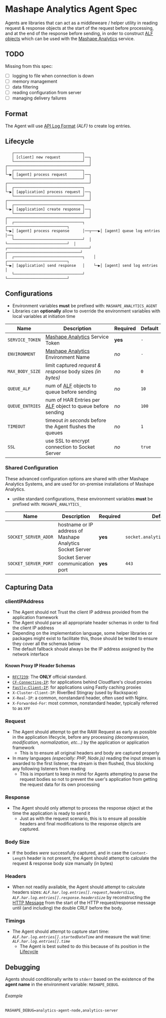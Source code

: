 # Mashape Analytics Agent Spec

Agents are libraries that can act as a middleweare / helper utility in reading request & response objects at the start of the request before processing, and at the end of the response before sending, in order to construct [ALF objects](https://github.com/Mashape/api-log-format) which can be used with the [Mashape Analytics](https://www.apianalytics.com/) service.

## TODO

Missing from this spec:

- [ ] logging to file when connection is down
- [ ] memory management
- [ ] data filtering
- [ ] reading configuration from server
- [ ] managing delivery failures

## Format

The Agent will use [API Log Format](https://github.com/Mashape/api-log-format) *(ALF)* to create log entries.

## Lifecycle

```
   ┌───────────────────────────────┐
   │ [client] new request          │──┐
   └───────────────────────────────┘  │
┌─────────────────────────────────────┘
│  ┌───────────────────────────────┐
└─▶│ [agent] process request       │──┐
   └───────────────────────────────┘  │
┌─────────────────────────────────────┘
│  ┌───────────────────────────────┐
└─▶│ [application] process request │──┐
   └───────────────────────────────┘  │
┌─────────────────────────────────────┘
│  ┌───────────────────────────────┐
└─▶│ [application] create response │──┐
   └───────────────────────────────┘  │
┌─────────────────────────────────────┘
│  ┌───────────────────────────────┐       ┌───────────────────────────┐
└─▶│ [agent] process response      │──┬───▶│ [agent] queue log entries │──┐
   └───────────────────────────────┘  │    └───────────────────────────┘  │
┌─────────────────────────────────────┘ ┌─────────────────────────────────┘
│  ┌───────────────────────────────┐    │  ┌───────────────────────────┐
└─▶│ [application] send response   │    └─▶│ [agent] send log entries  │
   └───────────────────────────────┘       └───────────────────────────┘
```

## Configurations

- Environment variables **must** be prefixed with: `MASHAPE_ANALYTICS_AGENT`
- Libraries can **optionally** allow to override the environment variables with local variables at initiation time

| Name              | Description                                                                                             | Required | Default |
| ----------------- | ------------------------------------------------------------------------------------------------------- | -------- | ------- |
| `SERVICE_TOKEN`   | [Mashape Analytics](https://www.apianalytics.com/) Service Token                                        | **yes**  | `-`     |
| `ENVIRONMENT`     | [Mashape Analytics](https://www.apianalytics.com/) Environment Name                                     | *no*     | `-`     |
| `MAX_BODY_SIZE`   | limit captured *request & response* body sizes *(in bytes)*                                             | *no*     | `0`     |
| `QUEUE_ALF`       | num of [ALF](https://github.com/Mashape/api-log-format) objects to queue before sending                 | *no*     | `10`    |
| `QUEUE_ENTRIES`   | num of HAR Entries per [ALF](https://github.com/Mashape/api-log-format) object to queue before sending  | *no*     | `100`   |
| `TIMEOUT`         | timeout *in seconds* before the Agent flushes the queues                                                | *no*     | `1`     |
| `SSL`             | use SSL to encrypt connection to Socket Server                                                          | *no*     | `true`  |


### Shared Configuration

These advanced configuration options are shared with other Mashape Analytics Systems, and are used for on-premise installations of Mashape Analytics.

- unlike standard configurations, these environment variables **must** be prefixed with: `MASHAPE_ANALYTICS_`

| Name                 | Description                                                | Required | Default                        |
| -------------------- | ---------------------------------------------------------- | -------- | ------------------------------ |
| `SOCKET_SERVER_ADDR` | hostname or IP address of Mashape Analytics Socket Server  | **yes**  | `socket.analytics.mashape.com` |
| `SOCKET_SERVER_PORT` | Socket Server communication port                           | **yes**  | `443`                          |

## Capturing Data

### clientIPAddress

- The Agent should not Trust the client IP address provided from the application framework
- The Agent should parse all appropriate header schemas in order to find the client IP address
- Depending on the implementation language, some helper libraries or packages might exist to facilitate this, those should be tested to ensure they cover all the schemas below
- The default fallback should always be the IP address assigned by the network interface

#### Known Proxy IP Header Schemas

- [`RFC7239`](http://tools.ietf.org/html/rfc7239): The **ONLY** official standard.
- [`CF-Connecting-IP`](https://support.cloudflare.com/hc/en-us/articles/200170986-How-does-CloudFlare-handle-HTTP-Request-headers-): for applications behind Cloudflare's cloud proxies
- [`Fastly-Client-IP`](https://docs.fastly.com/guides/tls/how-can-i-find-the-original-ip-when-using-tls-termination): for applications using Fastly caching proxies
- `X-Cluster-Client-IP`: RiverBed Stingray (used by Rackspace)
- `X-Real-IP`: a common, nonstandard header, often used with Nginx.
- `X-Forwarded-For`: most common, nonstandard header, typically referred to as `XFF`

### Request

- The Agent should attempt to get the RAW Request as early as possible in the application lifecycle, before any processing *(decompression, modification, normalization, etc...)* by the application or application framework
  - This is to ensure all original headers and body are captured properly
- In many languages *(especially: PHP, Node.js)* reading the input stream is awarded to the first listener, the stream is then flushed, thus blocking any following listeners from reading
  - This is important to keep in mind for Agents attempting to parse the request bodies so not to prevent the user's application from getting the request data for its own processing

### Response

- The Agent should only attempt to process the response object at the time the application is ready to send it
  - Just as with the request scenario, this is to ensure all possible headers and final modifications to the response objects are captured.

### Body Size

- If the bodies *were* successfully captured, and in case the `Content-Length` header is not present, the Agent should attempt to calculate the request & response body size manually (in bytes)

### Headers

- When not readily available, the Agent should attempt to calculate headers sizes: *`ALF.har.log.entries[].request,headersSize`, `ALF.har.log.entries[].response.headersSize`* by reconstructing the [HTTP Message](http://httpwg.github.io/specs/rfc7230.html#http.message) from the start of the HTTP request/response message until (and including) the double CRLF before the body.

### Timings

- The Agent should attempt to capture start time: *`ALF.har.log.entries[].startedDateTime`* and measure the wait time: *`ALF.har.log.entries[].time`*
  - The Agent is best suited to do this because of its position in the [Lifecycle](#Lifecycle)

## Debugging

Agents should conditionally write to `stderr` based on the existence of the **agent name** in the environment variable: `MASHAPE_DEBUG`.

###### Example

```
MASHAPE_DEBUG=analytics-agent-node,analytics-server
```
